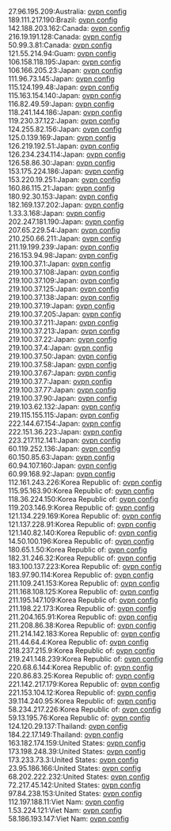 27.96.195.209:Australia: [ovpn config](vpn/27_96_195_209.ovpn)  
189.111.217.190:Brazil: [ovpn config](vpn/189_111_217_190.ovpn)  
142.188.203.162:Canada: [ovpn config](vpn/142_188_203_162.ovpn)  
216.19.191.128:Canada: [ovpn config](vpn/216_19_191_128.ovpn)  
50.99.3.81:Canada: [ovpn config](vpn/50_99_3_81.ovpn)  
121.55.214.94:Guam: [ovpn config](vpn/121_55_214_94.ovpn)  
106.158.118.195:Japan: [ovpn config](vpn/106_158_118_195.ovpn)  
106.166.205.23:Japan: [ovpn config](vpn/106_166_205_23.ovpn)  
111.96.73.145:Japan: [ovpn config](vpn/111_96_73_145.ovpn)  
115.124.199.48:Japan: [ovpn config](vpn/115_124_199_48.ovpn)  
115.163.154.140:Japan: [ovpn config](vpn/115_163_154_140.ovpn)  
116.82.49.59:Japan: [ovpn config](vpn/116_82_49_59.ovpn)  
118.241.144.186:Japan: [ovpn config](vpn/118_241_144_186.ovpn)  
119.230.37.122:Japan: [ovpn config](vpn/119_230_37_122.ovpn)  
124.255.82.156:Japan: [ovpn config](vpn/124_255_82_156.ovpn)  
125.0.139.169:Japan: [ovpn config](vpn/125_0_139_169.ovpn)  
126.219.192.51:Japan: [ovpn config](vpn/126_219_192_51.ovpn)  
126.234.234.114:Japan: [ovpn config](vpn/126_234_234_114.ovpn)  
126.58.86.30:Japan: [ovpn config](vpn/126_58_86_30.ovpn)  
153.175.224.186:Japan: [ovpn config](vpn/153_175_224_186.ovpn)  
153.220.19.251:Japan: [ovpn config](vpn/153_220_19_251.ovpn)  
160.86.115.21:Japan: [ovpn config](vpn/160_86_115_21.ovpn)  
180.92.30.153:Japan: [ovpn config](vpn/180_92_30_153.ovpn)  
182.169.137.202:Japan: [ovpn config](vpn/182_169_137_202.ovpn)  
1.33.3.168:Japan: [ovpn config](vpn/1_33_3_168.ovpn)  
202.247.181.190:Japan: [ovpn config](vpn/202_247_181_190.ovpn)  
207.65.229.54:Japan: [ovpn config](vpn/207_65_229_54.ovpn)  
210.250.66.211:Japan: [ovpn config](vpn/210_250_66_211.ovpn)  
211.19.199.239:Japan: [ovpn config](vpn/211_19_199_239.ovpn)  
216.153.94.98:Japan: [ovpn config](vpn/216_153_94_98.ovpn)  
219.100.37.1:Japan: [ovpn config](vpn/219_100_37_1.ovpn)  
219.100.37.108:Japan: [ovpn config](vpn/219_100_37_108.ovpn)  
219.100.37.109:Japan: [ovpn config](vpn/219_100_37_109.ovpn)  
219.100.37.125:Japan: [ovpn config](vpn/219_100_37_125.ovpn)  
219.100.37.138:Japan: [ovpn config](vpn/219_100_37_138.ovpn)  
219.100.37.19:Japan: [ovpn config](vpn/219_100_37_19.ovpn)  
219.100.37.205:Japan: [ovpn config](vpn/219_100_37_205.ovpn)  
219.100.37.211:Japan: [ovpn config](vpn/219_100_37_211.ovpn)  
219.100.37.213:Japan: [ovpn config](vpn/219_100_37_213.ovpn)  
219.100.37.22:Japan: [ovpn config](vpn/219_100_37_22.ovpn)  
219.100.37.4:Japan: [ovpn config](vpn/219_100_37_4.ovpn)  
219.100.37.50:Japan: [ovpn config](vpn/219_100_37_50.ovpn)  
219.100.37.58:Japan: [ovpn config](vpn/219_100_37_58.ovpn)  
219.100.37.67:Japan: [ovpn config](vpn/219_100_37_67.ovpn)  
219.100.37.7:Japan: [ovpn config](vpn/219_100_37_7.ovpn)  
219.100.37.77:Japan: [ovpn config](vpn/219_100_37_77.ovpn)  
219.100.37.90:Japan: [ovpn config](vpn/219_100_37_90.ovpn)  
219.103.62.132:Japan: [ovpn config](vpn/219_103_62_132.ovpn)  
219.115.155.115:Japan: [ovpn config](vpn/219_115_155_115.ovpn)  
222.144.67.154:Japan: [ovpn config](vpn/222_144_67_154.ovpn)  
222.151.36.223:Japan: [ovpn config](vpn/222_151_36_223.ovpn)  
223.217.112.141:Japan: [ovpn config](vpn/223_217_112_141.ovpn)  
60.119.252.136:Japan: [ovpn config](vpn/60_119_252_136.ovpn)  
60.150.85.63:Japan: [ovpn config](vpn/60_150_85_63.ovpn)  
60.94.107.160:Japan: [ovpn config](vpn/60_94_107_160.ovpn)  
60.99.168.92:Japan: [ovpn config](vpn/60_99_168_92.ovpn)  
112.161.243.226:Korea Republic of: [ovpn config](vpn/112_161_243_226.ovpn)  
115.95.163.90:Korea Republic of: [ovpn config](vpn/115_95_163_90.ovpn)  
118.36.224.150:Korea Republic of: [ovpn config](vpn/118_36_224_150.ovpn)  
119.203.146.9:Korea Republic of: [ovpn config](vpn/119_203_146_9.ovpn)  
121.134.229.169:Korea Republic of: [ovpn config](vpn/121_134_229_169.ovpn)  
121.137.228.91:Korea Republic of: [ovpn config](vpn/121_137_228_91.ovpn)  
121.140.82.140:Korea Republic of: [ovpn config](vpn/121_140_82_140.ovpn)  
14.50.100.196:Korea Republic of: [ovpn config](vpn/14_50_100_196.ovpn)  
180.65.1.50:Korea Republic of: [ovpn config](vpn/180_65_1_50.ovpn)  
182.31.246.32:Korea Republic of: [ovpn config](vpn/182_31_246_32.ovpn)  
183.100.137.223:Korea Republic of: [ovpn config](vpn/183_100_137_223.ovpn)  
183.97.90.114:Korea Republic of: [ovpn config](vpn/183_97_90_114.ovpn)  
211.109.241.153:Korea Republic of: [ovpn config](vpn/211_109_241_153.ovpn)  
211.168.108.125:Korea Republic of: [ovpn config](vpn/211_168_108_125.ovpn)  
211.195.147.109:Korea Republic of: [ovpn config](vpn/211_195_147_109.ovpn)  
211.198.22.173:Korea Republic of: [ovpn config](vpn/211_198_22_173.ovpn)  
211.204.165.91:Korea Republic of: [ovpn config](vpn/211_204_165_91.ovpn)  
211.208.86.38:Korea Republic of: [ovpn config](vpn/211_208_86_38.ovpn)  
211.214.142.183:Korea Republic of: [ovpn config](vpn/211_214_142_183.ovpn)  
211.44.64.4:Korea Republic of: [ovpn config](vpn/211_44_64_4.ovpn)  
218.237.215.9:Korea Republic of: [ovpn config](vpn/218_237_215_9.ovpn)  
219.241.148.239:Korea Republic of: [ovpn config](vpn/219_241_148_239.ovpn)  
220.68.6.144:Korea Republic of: [ovpn config](vpn/220_68_6_144.ovpn)  
220.86.83.25:Korea Republic of: [ovpn config](vpn/220_86_83_25.ovpn)  
221.142.217.179:Korea Republic of: [ovpn config](vpn/221_142_217_179.ovpn)  
221.153.104.12:Korea Republic of: [ovpn config](vpn/221_153_104_12.ovpn)  
39.114.240.95:Korea Republic of: [ovpn config](vpn/39_114_240_95.ovpn)  
58.234.217.226:Korea Republic of: [ovpn config](vpn/58_234_217_226.ovpn)  
59.13.195.76:Korea Republic of: [ovpn config](vpn/59_13_195_76.ovpn)  
124.120.29.137:Thailand: [ovpn config](vpn/124_120_29_137.ovpn)  
184.22.17.149:Thailand: [ovpn config](vpn/184_22_17_149.ovpn)  
163.182.174.159:United States: [ovpn config](vpn/163_182_174_159.ovpn)  
173.198.248.39:United States: [ovpn config](vpn/173_198_248_39.ovpn)  
173.233.73.3:United States: [ovpn config](vpn/173_233_73_3.ovpn)  
23.95.186.166:United States: [ovpn config](vpn/23_95_186_166.ovpn)  
68.202.222.232:United States: [ovpn config](vpn/68_202_222_232.ovpn)  
72.217.45.142:United States: [ovpn config](vpn/72_217_45_142.ovpn)  
97.84.238.153:United States: [ovpn config](vpn/97_84_238_153.ovpn)  
112.197.188.11:Viet Nam: [ovpn config](vpn/112_197_188_11.ovpn)  
1.53.224.121:Viet Nam: [ovpn config](vpn/1_53_224_121.ovpn)  
58.186.193.147:Viet Nam: [ovpn config](vpn/58_186_193_147.ovpn)  
